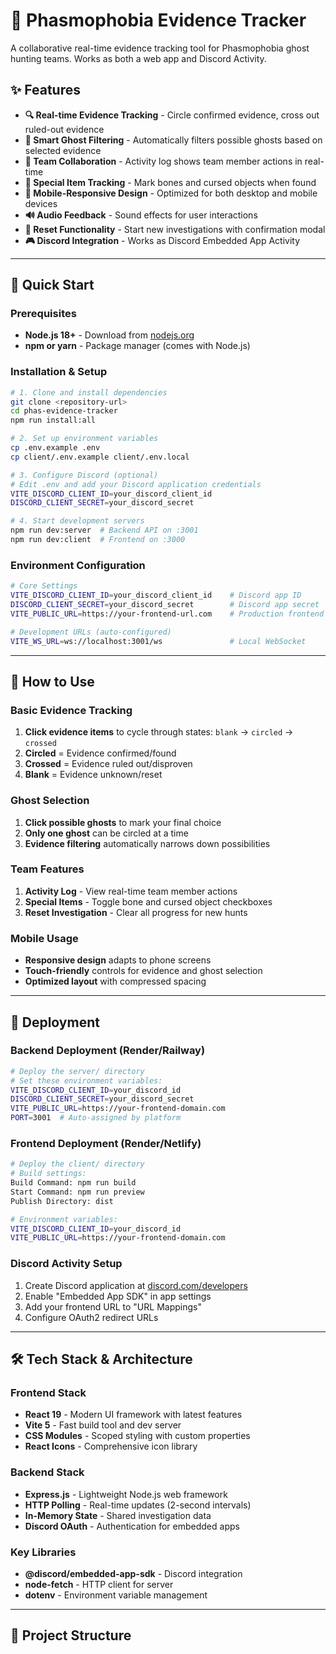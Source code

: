 # 👻 Phasmophobia Evidence Tracker

A collaborative real-time evidence tracking tool for Phasmophobia ghost hunting teams. Works as both a web app and Discord Activity.

## ✨ Features

- **🔍 Real-time Evidence Tracking** - Circle confirmed evidence, cross out ruled-out evidence
- **🎯 Smart Ghost Filtering** - Automatically filters possible ghosts based on selected evidence
- **👥 Team Collaboration** - Activity log shows team member actions in real-time
- **🦴 Special Item Tracking** - Mark bones and cursed objects when found
- **📱 Mobile-Responsive Design** - Optimized for both desktop and mobile devices
- **🔊 Audio Feedback** - Sound effects for user interactions
- **🔄 Reset Functionality** - Start new investigations with confirmation modal
- **🎮 Discord Integration** - Works as Discord Embedded App Activity

---

## 🚀 Quick Start

### Prerequisites
- **Node.js 18+** - Download from [nodejs.org](https://nodejs.org/)
- **npm or yarn** - Package manager (comes with Node.js)

### Installation & Setup
```bash
# 1. Clone and install dependencies
git clone <repository-url>
cd phas-evidence-tracker
npm run install:all

# 2. Set up environment variables
cp .env.example .env
cp client/.env.example client/.env.local

# 3. Configure Discord (optional)
# Edit .env and add your Discord application credentials
VITE_DISCORD_CLIENT_ID=your_discord_client_id
DISCORD_CLIENT_SECRET=your_discord_secret

# 4. Start development servers
npm run dev:server  # Backend API on :3001
npm run dev:client  # Frontend on :3000
```

### Environment Configuration
```bash
# Core Settings
VITE_DISCORD_CLIENT_ID=your_discord_client_id    # Discord app ID
DISCORD_CLIENT_SECRET=your_discord_secret        # Discord app secret
VITE_PUBLIC_URL=https://your-frontend-url.com    # Production frontend URL

# Development URLs (auto-configured)
VITE_WS_URL=ws://localhost:3001/ws               # Local WebSocket
```

---

## 📖 How to Use

### Basic Evidence Tracking
1. **Click evidence items** to cycle through states: `blank` → `circled` → `crossed`
2. **Circled** = Evidence confirmed/found
3. **Crossed** = Evidence ruled out/disproven
4. **Blank** = Evidence unknown/reset

### Ghost Selection
1. **Click possible ghosts** to mark your final choice
2. **Only one ghost** can be circled at a time
3. **Evidence filtering** automatically narrows down possibilities

### Team Features
1. **Activity Log** - View real-time team member actions
2. **Special Items** - Toggle bone and cursed object checkboxes
3. **Reset Investigation** - Clear all progress for new hunts

### Mobile Usage
- **Responsive design** adapts to phone screens
- **Touch-friendly** controls for evidence and ghost selection
- **Optimized layout** with compressed spacing

---

## 🚢 Deployment

### Backend Deployment (Render/Railway)
```bash
# Deploy the server/ directory
# Set these environment variables:
VITE_DISCORD_CLIENT_ID=your_discord_id
DISCORD_CLIENT_SECRET=your_discord_secret
VITE_PUBLIC_URL=https://your-frontend-domain.com
PORT=3001  # Auto-assigned by platform
```

### Frontend Deployment (Render/Netlify)
```bash
# Deploy the client/ directory
# Build settings:
Build Command: npm run build
Start Command: npm run preview
Publish Directory: dist

# Environment variables:
VITE_DISCORD_CLIENT_ID=your_discord_id
VITE_PUBLIC_URL=https://your-frontend-domain.com
```

### Discord Activity Setup
1. Create Discord application at [discord.com/developers](https://discord.com/developers/applications)
2. Enable "Embedded App SDK" in app settings
3. Add your frontend URL to "URL Mappings"
4. Configure OAuth2 redirect URLs

---

## 🛠️ Tech Stack & Architecture

### Frontend Stack
- **React 19** - Modern UI framework with latest features
- **Vite 5** - Fast build tool and dev server
- **CSS Modules** - Scoped styling with custom properties
- **React Icons** - Comprehensive icon library

### Backend Stack
- **Express.js** - Lightweight Node.js web framework
- **HTTP Polling** - Real-time updates (2-second intervals)
- **In-Memory State** - Shared investigation data
- **Discord OAuth** - Authentication for embedded apps

### Key Libraries
- **@discord/embedded-app-sdk** - Discord integration
- **node-fetch** - HTTP client for server
- **dotenv** - Environment variable management

---

## 📁 Project Structure